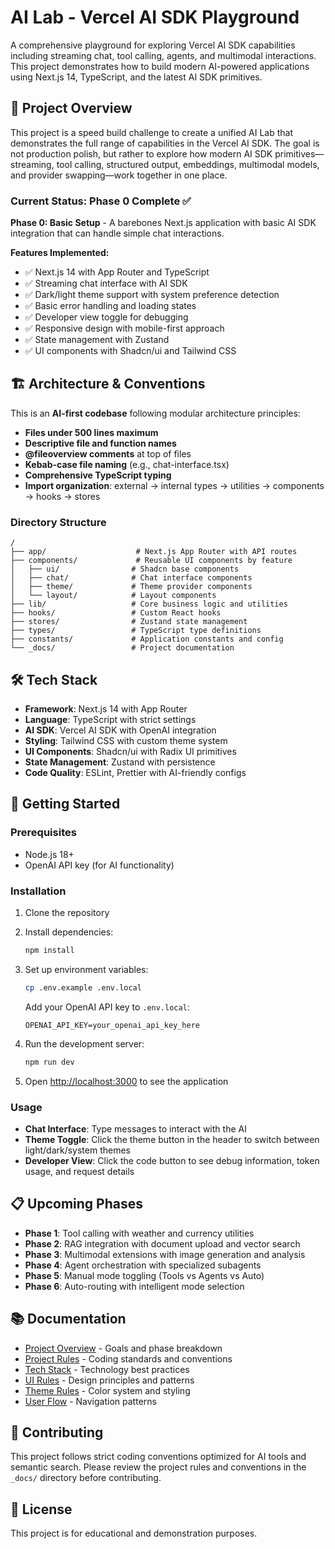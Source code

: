 # AI Lab - Vercel AI SDK Playground

A comprehensive playground for exploring Vercel AI SDK capabilities including streaming chat, tool calling, agents, and multimodal interactions. This project demonstrates how to build modern AI-powered applications using Next.js 14, TypeScript, and the latest AI SDK primitives.

## 🚀 Project Overview

This project is a speed build challenge to create a unified AI Lab that demonstrates the full range of capabilities in the Vercel AI SDK. The goal is not production polish, but rather to explore how modern AI SDK primitives—streaming, tool calling, structured output, embeddings, multimodal models, and provider swapping—work together in one place.

### Current Status: Phase 0 Complete ✅

**Phase 0: Basic Setup** - A barebones Next.js application with basic AI SDK integration that can handle simple chat interactions.

**Features Implemented:**
- ✅ Next.js 14 with App Router and TypeScript
- ✅ Streaming chat interface with AI SDK
- ✅ Dark/light theme support with system preference detection
- ✅ Basic error handling and loading states
- ✅ Developer view toggle for debugging
- ✅ Responsive design with mobile-first approach
- ✅ State management with Zustand
- ✅ UI components with Shadcn/ui and Tailwind CSS

## 🏗️ Architecture & Conventions

This is an **AI-first codebase** following modular architecture principles:

- **Files under 500 lines maximum**
- **Descriptive file and function names**
- **@fileoverview comments** at top of files
- **Kebab-case file naming** (e.g., chat-interface.tsx)
- **Comprehensive TypeScript typing**
- **Import organization**: external → internal types → utilities → components → hooks → stores

### Directory Structure

```
/
├── app/                    # Next.js App Router with API routes
├── components/             # Reusable UI components by feature
│   ├── ui/                # Shadcn base components
│   ├── chat/              # Chat interface components
│   ├── theme/             # Theme provider components
│   └── layout/            # Layout components
├── lib/                   # Core business logic and utilities
├── hooks/                 # Custom React hooks
├── stores/                # Zustand state management
├── types/                 # TypeScript type definitions
├── constants/             # Application constants and config
└── _docs/                 # Project documentation
```

## 🛠️ Tech Stack

- **Framework**: Next.js 14 with App Router
- **Language**: TypeScript with strict settings
- **AI SDK**: Vercel AI SDK with OpenAI integration
- **Styling**: Tailwind CSS with custom theme system
- **UI Components**: Shadcn/ui with Radix UI primitives
- **State Management**: Zustand with persistence
- **Code Quality**: ESLint, Prettier with AI-friendly configs

## 🚀 Getting Started

### Prerequisites

- Node.js 18+ 
- OpenAI API key (for AI functionality)

### Installation

1. Clone the repository
2. Install dependencies:
   ```bash
   npm install
   ```

3. Set up environment variables:
   ```bash
   cp .env.example .env.local
   ```
   Add your OpenAI API key to `.env.local`:
   ```
   OPENAI_API_KEY=your_openai_api_key_here
   ```

4. Run the development server:
   ```bash
   npm run dev
   ```

5. Open [http://localhost:3000](http://localhost:3000) to see the application

### Usage

- **Chat Interface**: Type messages to interact with the AI
- **Theme Toggle**: Click the theme button in the header to switch between light/dark/system themes
- **Developer View**: Click the code button to see debug information, token usage, and request details

## 📋 Upcoming Phases

- **Phase 1**: Tool calling with weather and currency utilities
- **Phase 2**: RAG integration with document upload and vector search
- **Phase 3**: Multimodal extensions with image generation and analysis
- **Phase 4**: Agent orchestration with specialized subagents
- **Phase 5**: Manual mode toggling (Tools vs Agents vs Auto)
- **Phase 6**: Auto-routing with intelligent mode selection

## 📚 Documentation

- [Project Overview](_docs/project-overview.md) - Goals and phase breakdown
- [Project Rules](_docs/project-rules.md) - Coding standards and conventions
- [Tech Stack](_docs/tech-stack.md) - Technology best practices
- [UI Rules](_docs/ui-rules.md) - Design principles and patterns
- [Theme Rules](_docs/theme-rules.md) - Color system and styling
- [User Flow](_docs/user-flow.md) - Navigation patterns

## 🤝 Contributing

This project follows strict coding conventions optimized for AI tools and semantic search. Please review the project rules and conventions in the `_docs/` directory before contributing.

## 📄 License

This project is for educational and demonstration purposes.
